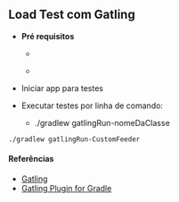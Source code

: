 ## Load Test com Gatling

- **Pré requisitos**
  - >  
  - > 

- Iniciar app para testes

- Executar testes por linha de comando:
    - ./gradlew gatlingRun-nomeDaClasse
    
``
./gradlew gatlingRun-CustomFeeder
``

#### Referências

- [Gatling](https://gatling.io/)
- [Gatling Plugin for Gradle](https://github.com/lkishalmi/gradle-gatling-plugin)